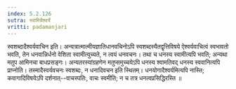 ```yaml
---
index: 5.2.126
sutra: स्वामिन्नैश्वर्ये
vritti: padamanjari
---
```


 स्वशब्दादैश्वर्यवाचिन इति। अन्यत्रात्मात्मीयज्ञातिधानवचिनोऽपि स्वशब्दस्यैतद्वृत्तिविषये ऐश्वर्यवाचित्वं स्वभावतो भवति, तेन धनवान्निर्धनो वेशिता स्वामीत्युच्यते, न त्वयं धनवचनः। तथा च धनस्य स्वामीत्यपि भवति; अन्यथा मतुप आमिनचा बाधप्रसङ्गः। अन्यतरस्यांग्रहणेन मतुप्समुच्चयेऽपि धनस्य श्वामतिवद् धनस्य स्ववानित्यपि प्राप्नोति। तस्मादैस्वर्यवचनः स्वशब्दः, न धनादिवचन इति स्थितम्। धनयोगादैश्वर्यमित्यपि नास्ति; कवागादिविषयेऽपि दर्शनात्--वाचस्पतिः, वाचः स्वमीति; न च तत्र धनत्वप्रसिद्धिरस्ति ॥